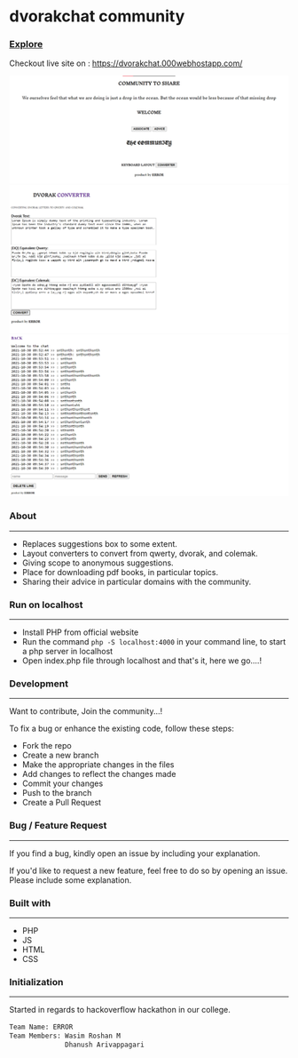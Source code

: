 # dvorakchat community
### [Explore](https://dvorakchat.000webhostapp.com/)

Checkout live site on : https://dvorakchat.000webhostapp.com/

![](https://github.com/arivappa68/dvorakchat/blob/main/images/updatedIndex.png?raw=true)
![](https://github.com/arivappa68/dvorakchat/blob/main/images/converter.png?raw=true)
![](https://github.com/arivappa68/dvorakchat/blob/main/images/discussionsTab.png?raw=true)


###  About
---
- Replaces suggestions box to some extent.   
- Layout converters to convert from qwerty, dvorak, and colemak.
- Giving scope to anonymous suggestions.
- Place for downloading pdf books, in particular topics.
- Sharing their advice in particular domains with the community.

### Run on localhost
---
- Install PHP from official website
- Run the command `php -S localhost:4000` in your command line, to start a php server in localhost
- Open index.php file through localhost and that's it, here we go....!

### Development
---
Want to contribute, Join the community...!

To fix a bug or enhance the existing code, follow these steps:
- Fork the repo
- Create a new branch
- Make the appropriate changes in the files
- Add changes to reflect the changes made
- Commit your changes
- Push to the branch
- Create a Pull Request

### Bug / Feature Request
---
If you find a bug, kindly open an issue by including your explanation.

If you'd like to request a new feature, feel free to do so by opening an issue. Please include some explanation.

### Built with
---
- PHP
- JS
- HTML
- CSS

### Initialization
---
Started in regards to hackoverflow hackathon in our college.  
```shell
Team Name: ERROR
Team Members: Wasim Roshan M
              Dhanush Arivappagari  
```
